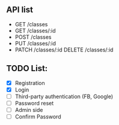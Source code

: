 ## API list

- GET /classes
- GET /classes/:id
- POST /classes
- PUT /classes/:id
- PATCH /classes/:id
DELETE /classes/:id


## TODO List:

- [x] Registration
- [X] Login
- [ ]  Third-party authentication (FB, Google)
- [ ]  Password reset
- [ ]  Admin side
- [ ]  Confirm Password 
